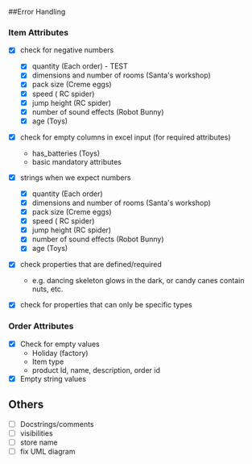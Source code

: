 ##Error Handling
### Item Attributes
- [x] check for negative numbers
  - [x] quantity (Each order) - TEST
  - [x] dimensions and number of rooms (Santa's workshop)
  - [x] pack size (Creme eggs)
  - [x] speed ( RC spider)
  - [x] jump height (RC spider)
  - [x] number of sound effects (Robot Bunny)
  - [x] age (Toys)
  
- [x] check for empty columns in excel input (for required attributes)
    - has_batteries (Toys)
    - basic mandatory attributes
  
- [x] strings when we expect numbers
  - [x] quantity (Each order)
  - [x] dimensions and number of rooms (Santa's workshop)
  - [x] pack size (Creme eggs)
  - [x] speed ( RC spider)
  - [x] jump height (RC spider)
  - [x] number of sound effects (Robot Bunny)
  - [x] age (Toys)

- [x] check properties that are defined/required
  - e.g. dancing skeleton glows in the dark, or candy canes contain nuts, etc.
  
- [x] check for properties that can only be specific types
  
### Order Attributes
- [x] Check for empty values
  - Holiday (factory)
  - Item type
  - product Id, name, description, order id
- [x] Empty string values

## Others
- [ ] Docstrings/comments
- [ ] visibilities
- [ ] store name
- [ ] fix UML diagram